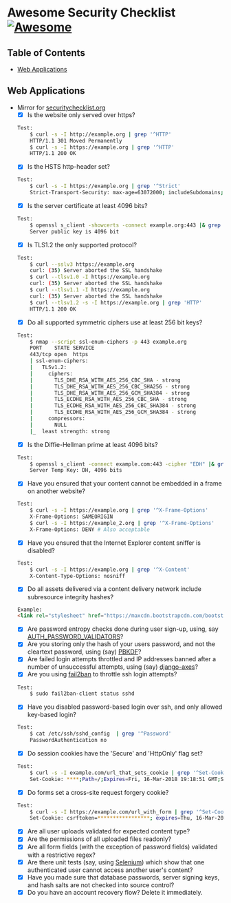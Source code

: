 Awesome Security Checklist [![Awesome](https://cdn.rawgit.com/sindresorhus/awesome/d7305f38d29fed78fa85652e3a63e154dd8e8829/media/badge.svg)](https://github.com/sindresorhus/awesome)
===============

## Table of Contents

- [Web Applications](#web-applications)

## Web Applications
* Mirror for [securitychecklist.org](https://securitychecklist.org)
  * [x] Is the website only served over https?
  ```bash
  Test:
      $ curl -s -I http://example.org | grep '^HTTP'
      HTTP/1.1 301 Moved Permanently
      $ curl -s -I https://example.org | grep '^HTTP'
      HTTP/1.1 200 OK
  ```
  * [x] Is the HSTS http-header set?
  ```bash
  Test:
      $ curl -s -I https://example.org | grep '^Strict'
      Strict-Transport-Security: max-age=63072000; includeSubdomains;
  ```
  * [x] Is the server certificate at least 4096 bits?
  ```bash
  Test:
      $ openssl s_client -showcerts -connect example.org:443 |& grep '^Server public key'
      Server public key is 4096 bit
  ```
  * [x] Is TLS1.2 the only supported protocol?
  ```bash
  Test:
      $ curl --sslv3 https://example.org
      curl: (35) Server aborted the SSL handshake
      $ curl --tlsv1.0 -I https://example.org
      curl: (35) Server aborted the SSL handshake
      $ curl --tlsv1.1 -I https://example.org
      curl: (35) Server aborted the SSL handshake
      $ curl --tlsv1.2 -s -I https://example.org | grep 'HTTP'
      HTTP/1.1 200 OK
  ```
  * [x] Do all supported symmetric ciphers use at least 256 bit keys?
  ```bash
  Test:
      $ nmap --script ssl-enum-ciphers -p 443 example.org
      PORT    STATE SERVICE
      443/tcp open  https
      | ssl-enum-ciphers:
      |   TLSv1.2:
      |     ciphers:
      |       TLS_DHE_RSA_WITH_AES_256_CBC_SHA - strong
      |       TLS_DHE_RSA_WITH_AES_256_CBC_SHA256 - strong
      |       TLS_DHE_RSA_WITH_AES_256_GCM_SHA384 - strong
      |       TLS_ECDHE_RSA_WITH_AES_256_CBC_SHA - strong
      |       TLS_ECDHE_RSA_WITH_AES_256_CBC_SHA384 - strong
      |       TLS_ECDHE_RSA_WITH_AES_256_GCM_SHA384 - strong
      |     compressors:
      |       NULL
      |_  least strength: strong 
  ```
  * [x] Is the Diffie-Hellman prime at least 4096 bits?
  ```bash
  Test:
      $ openssl s_client -connect example.com:443 -cipher "EDH" |& grep "^Server Temp Key"
      Server Temp Key: DH, 4096 bits
  ```
  * [x] Have you ensured that your content cannot be embedded in a frame on another website?
  ```bash
  Test:
      $ curl -s -I https://example.org | grep '^X-Frame-Options'
      X-Frame-Options: SAMEORIGIN
      $ curl -s -I https://example_2.org | grep '^X-Frame-Options' 
      X-Frame-Options: DENY # Also acceptable
  ```
  * [x] Have you ensured that the Internet Explorer content sniffer is disabled?
  ```bash
  Test:
      $ curl -s -I https://example.org | grep '^X-Content'
      X-Content-Type-Options: nosniff
  ```
  * [x] Do all assets delivered via a content delivery network include subresource integrity hashes?
  ```html
  Example:
  <link rel="stylesheet" href="https://maxcdn.bootstrapcdn.com/bootstrap/4.0.0-alpha.2/css/bootstrap.min.css" integrity="sha384-y3tfxAZXuh4HwSYylfB+J125MxIs6mR5FOHamPBG064zB+AFeWH94NdvaCBm8qnd" crossorigin="anonymous">
  ```
  * [x] Are password entropy checks done during user sign-up, using, say [AUTH_PASSWORD_VALIDATORS](https://docs.djangoproject.com/en/1.9/topics/auth/passwords/#enabling-password-validation)?
  * [x] Are you storing only the hash of your users password, and not the cleartext password, using (say) [PBKDF](https://en.wikipedia.org/wiki/PBKDF2)?
  * [x] Are failed login attempts throttled and IP addresses banned after a number of unsuccessful attempts, using (say) [django-axes](https://pypi.python.org/pypi/django-axes)?
  * [x] Are you using [fail2ban](http://www.fail2ban.org/wiki/index.php/Main_Page) to throttle ssh login attempts?
  ```bash
  Test:
      $ sudo fail2ban-client status sshd
  ```
  * [x] Have you disabled password-based login over ssh, and only allowed key-based login?
  ```bash
  Test:
      $ cat /etc/ssh/sshd_config  | grep '^Password'
      PasswordAuthentication no
  ```
  * [x] Do session cookies have the 'Secure' and 'HttpOnly' flag set?
  ```bash
  Test:
      $ curl -s -I example.com/url_that_sets_cookie | grep '^Set-Cookie'
      Set-Cookie: ****;Path=/;Expires=Fri, 16-Mar-2018 19:18:51 GMT;Secure;HttpOnly;Priority=HIGH
  ```
  * [x] Do forms set a cross-site request forgery cookie?
  ```bash
  Test:
      $ curl -s -I https://example.com/url_with_form | grep '^Set-Cookie'
      Set-Cookie: csrftoken=*****************; expires=Thu, 16-Mar-2017 01:26:03 GMT;Secure;HttpOnly; Max-Age=31449600; Path=/
  ```
  * [x] Are all user uploads validated for expected content type?
  * [x] Are the permissions of all uploaded files readonly?
  * [x] Are all form fields (with the exception of password fields) validated with a restrictive regex?
  * [x] Are there unit tests (say, using [Selenium](http://www.seleniumhq.org/)) which show that one authenticated user cannot access another user's content?
  * [x] Have you made sure that database passwords, server signing keys, and hash salts are not checked into source control?
  * [x] Do you have an account recovery flow? Delete it immediately.
